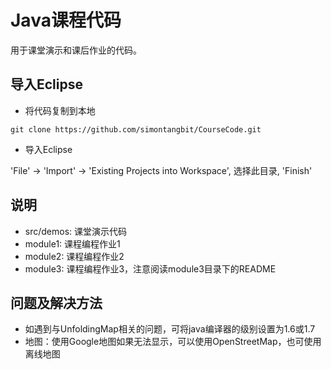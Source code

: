 # Java课程代码

用于课堂演示和课后作业的代码。

## 导入Eclipse

- 将代码复制到本地

```
git clone https://github.com/simontangbit/CourseCode.git
```

- 导入Eclipse

'File' -> 'Import' -> 'Existing Projects into Workspace', 选择此目录, 'Finish'

## 说明

- src/demos: 课堂演示代码
- module1: 课程编程作业1
- module2: 课程编程作业2
- module3: 课程编程作业3，注意阅读module3目录下的README

## 问题及解决方法

- 如遇到与UnfoldingMap相关的问题，可将java编译器的级别设置为1.6或1.7
- 地图：使用Google地图如果无法显示，可以使用OpenStreetMap，也可使用离线地图
